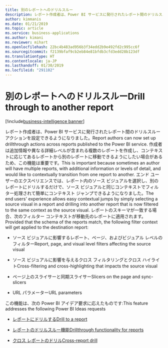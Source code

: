 ```yaml
---
title: 別のレポートへのドリルスルー
description: レポート作成者は、Power BI サービスに発行されたレポート間のドリルスルー アクションを設定できるようになりました。
author: kimmanis
ms.date: 01/21/2019
ms.topic: article
ms.service: business-applications
ms.author: kimani
ms.reviewer: mihart
ms.openlocfilehash: 22bc4b483ad956b3f34edd2b9e492fd2c995cc6f
ms.sourcegitcommit: f2139bfaf9cb2eb84e81bfdb3cfd3edd28b123df
ms.translationtype: HT
ms.contentlocale: ja-JP
ms.lasthandoff: 01/30/2019
ms.locfileid: "291102"
---
```

# <a name="drill-through-to-another-report"></a><span data-ttu-id="e8ebf-103">別のレポートへのドリルスルー</span><span class="sxs-lookup"><span data-stu-id="e8ebf-103">Drill through to another report</span></span>
[!include[business-intelligence banner](../../includes/business-intelligence.md)]


<span data-ttu-id="e8ebf-104">レポート作成者は、Power BI サービスに発行されたレポート間のドリルスルー アクションを設定できるようになりました。</span><span class="sxs-lookup"><span data-stu-id="e8ebf-104">Report authors can now set up drillthrough actions across reports published to the Power BI service.</span></span> <span data-ttu-id="e8ebf-105">作成者は追加情報や異なる詳細レベルが含まれる複数のレポートを作成し、コンテキストに応じてあるレポートから別のレポートに移動できるようにしたい場合があるため、この機能は重要です。</span><span class="sxs-lookup"><span data-stu-id="e8ebf-105">This is important because sometimes an author will have multiple reports, with additional information or levels of detail, and would like to contextually transition from one report to another.</span></span> <span data-ttu-id="e8ebf-106">エンド ユーザーのエクスペリエンスでは、レポート内のソース ビジュアルを選択し、別のレポートにドリルするだけで、ソース ビジュアルと同じコンテキストでフィルター処理されて簡単にコンテキスト ジャンプできるようになりました。</span><span class="sxs-lookup"><span data-stu-id="e8ebf-106">The end users' experience allows easy contextual jumps by simply selecting a source visual in a report and drilling into another report that is now filtered to the same context as the source visual.</span></span> <span data-ttu-id="e8ebf-107">レポートのスキーマが一致する場合、次のフィルター コンテキストが移動先のレポートに適用されます。</span><span class="sxs-lookup"><span data-stu-id="e8ebf-107">Provided that the schema of the reports match, the following filter context will get applied to the destination report:</span></span>

-   <span data-ttu-id="e8ebf-108">ソース ビジュアルに影響するレポート、ページ、およびビジュアル レベルのフィルター</span><span class="sxs-lookup"><span data-stu-id="e8ebf-108">Report, page, and visual level filters affecting the source visual</span></span>

-   <span data-ttu-id="e8ebf-109">ソース ビジュアルに影響を与えるクロス フィルタリングとクロス ハイライト</span><span class="sxs-lookup"><span data-stu-id="e8ebf-109">Cross-filtering and cross-highlighting that impacts the source visual</span></span>

-   <span data-ttu-id="e8ebf-110">ページ上のスライサーと同期スライサー</span><span class="sxs-lookup"><span data-stu-id="e8ebf-110">Slicers on the page and sync-slicers</span></span>

-   <span data-ttu-id="e8ebf-111">URL パラメーター</span><span class="sxs-lookup"><span data-stu-id="e8ebf-111">URL parameters</span></span>

<span data-ttu-id="e8ebf-112">この機能は、次の Power BI アイデア要求に応えたものです:</span><span class="sxs-lookup"><span data-stu-id="e8ebf-112">This feature addresses the following Power BI Ideas requests</span></span>

-   [<span data-ttu-id="e8ebf-113">レポートにドリルする</span><span class="sxs-lookup"><span data-stu-id="e8ebf-113">Drill to a report</span></span>](https://ideas.powerbi.com/forums/265200-power-bi-ideas/suggestions/13715889-drill-to-a-report-page)

-   [<span data-ttu-id="e8ebf-114">レポートのドリルスルー機能</span><span class="sxs-lookup"><span data-stu-id="e8ebf-114">Drillthrough functionality for reports</span></span>](https://ideas.powerbi.com/forums/265200-power-bi-ideas/suggestions/20533858-drill-through-functionality-in-power-bi-reports)

-   [<span data-ttu-id="e8ebf-115">クロス レポートのドリル</span><span class="sxs-lookup"><span data-stu-id="e8ebf-115">Cross-report drill</span></span>](https://ideas.powerbi.com/forums/265200-power-bi-ideas/suggestions/33751942-drill-through-between-different-reports)
